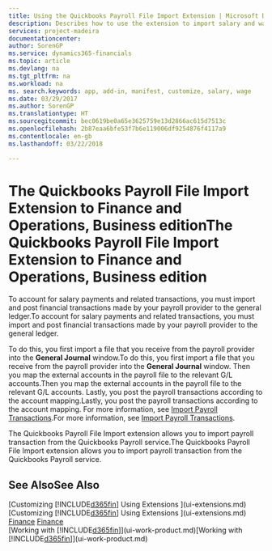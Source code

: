 ```yaml
---
title: Using the Quickbooks Payroll File Import Extension | Microsoft Docs
description: Describes how to use the extension to import salary and wage transactions from the Quickbooks Payroll service.
services: project-madeira
documentationcenter: 
author: SorenGP
ms.service: dynamics365-financials
ms.topic: article
ms.devlang: na
ms.tgt_pltfrm: na
ms.workload: na
ms. search.keywords: app, add-in, manifest, customize, salary, wage
ms.date: 03/29/2017
ms.author: SorenGP
ms.translationtype: HT
ms.sourcegitcommit: bec0619be0a65e3625759e13d2866ac615d7513c
ms.openlocfilehash: 2b87eaa6bfe53f7b6e119006df9254876f4117a9
ms.contentlocale: en-gb
ms.lasthandoff: 03/22/2018

---
```

# <a name="the-quickbooks-payroll-file-import-extension-to-finance-and-operations-business-edition"></a><span data-ttu-id="4e95d-103">The Quickbooks Payroll File Import Extension to Finance and Operations, Business edition</span><span class="sxs-lookup"><span data-stu-id="4e95d-103">The Quickbooks Payroll File Import Extension to Finance and Operations, Business edition</span></span> 
<span data-ttu-id="4e95d-104">To account for salary payments and related transactions, you must import and post financial transactions made by your payroll provider to the general ledger.</span><span class="sxs-lookup"><span data-stu-id="4e95d-104">To account for salary payments and related transactions, you must import and post financial transactions made by your payroll provider to the general ledger.</span></span>

<span data-ttu-id="4e95d-105">To do this, you first import a file that you receive from the payroll provider into the **General Journal** window.</span><span class="sxs-lookup"><span data-stu-id="4e95d-105">To do this, you first import a file that you receive from the payroll provider into the **General Journal** window.</span></span> <span data-ttu-id="4e95d-106">Then you map the external accounts in the payroll file to the relevant G/L accounts.</span><span class="sxs-lookup"><span data-stu-id="4e95d-106">Then you map the external accounts in the payroll file to the relevant G/L accounts.</span></span> <span data-ttu-id="4e95d-107">Lastly, you post the payroll transactions according to the account mapping.</span><span class="sxs-lookup"><span data-stu-id="4e95d-107">Lastly, you post the payroll transactions according to the account mapping.</span></span> <span data-ttu-id="4e95d-108">For more information, see [Import Payroll Transactions](finance-how-import-payroll-transactions.md).</span><span class="sxs-lookup"><span data-stu-id="4e95d-108">For more information, see [Import Payroll Transactions](finance-how-import-payroll-transactions.md).</span></span>

<span data-ttu-id="4e95d-109">The Quickbooks Payroll File Import extension allows you to import payroll transaction from the Quickbooks Payroll service.</span><span class="sxs-lookup"><span data-stu-id="4e95d-109">The Quickbooks Payroll File Import extension allows you to import payroll transaction from the Quickbooks Payroll service.</span></span>

## <a name="see-also"></a><span data-ttu-id="4e95d-110">See Also</span><span class="sxs-lookup"><span data-stu-id="4e95d-110">See Also</span></span>
<span data-ttu-id="4e95d-111">[Customizing [!INCLUDE[d365fin](includes/d365fin_md.md)] Using Extensions ](ui-extensions.md)  </span><span class="sxs-lookup"><span data-stu-id="4e95d-111">[Customizing [!INCLUDE[d365fin](includes/d365fin_md.md)] Using Extensions ](ui-extensions.md)  </span></span>  
<span data-ttu-id="4e95d-112">[Finance](finance.md)  </span><span class="sxs-lookup"><span data-stu-id="4e95d-112">[Finance](finance.md)  </span></span>  
<span data-ttu-id="4e95d-113">[Working with [!INCLUDE[d365fin](includes/d365fin_md.md)]](ui-work-product.md)</span><span class="sxs-lookup"><span data-stu-id="4e95d-113">[Working with [!INCLUDE[d365fin](includes/d365fin_md.md)]](ui-work-product.md)</span></span>

